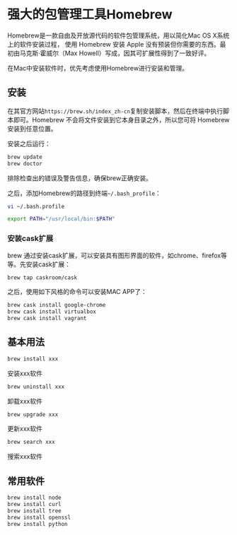 # 强大的包管理工具Homebrew

Homebrew是一款自由及开放源代码的软件包管理系统，用以简化Mac OS X系统上的软件安装过程，
使用 Homebrew 安装 Apple 没有预装但你需要的东西。最初由马克斯·霍威尔（Max Howell）写成，因其可扩展性得到了一致好评。

在Mac中安装软件时，优先考虑使用Homebrew进行安装和管理。

## 安装

在其官方网站`https://brew.sh/index_zh-cn`复制安装脚本，然后在终端中执行脚本即可。Homebrew 不会将文件安装到它本身目录之外，所以您可将 Homebrew 安装到任意位置。

安装之后运行：

```sh
brew update
brew doctor
```

排除检查出的错误及警告信息，确保brew正确安装。

之后，添加Homebrew的路径到终端`~/.bash_profile`：

```sh
vi ~/.bash.profile
```

```sh
export PATH="/usr/local/bin:$PATH"
```

### 安装cask扩展

brew 通过安装cask扩展，可以安装具有图形界面的软件，如chrome、firefox等等。先安装cask扩展：

```sh
brew tap caskroom/cask
```

之后，使用如下风格的命令可以安装MAC APP了：

```sh
brew cask install google-chrome
brew cask install virtualbox
brew cask install vagrant
```

## 基本用法

```sh
brew install xxx
```

安装xxx软件

```sh
brew uninstall xxx
```

卸载xxx软件

```sh
brew upgrade xxx
```

更新xxx软件

```sh
brew search xxx
```

搜索xxx软件

## 常用软件

```sh
brew install node
brew install curl
brew install tree
brew install openssl
brew install python
```
